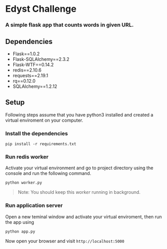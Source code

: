 # Edyst Challenge
### A simple flask app that counts words in given URL.

## Dependencies
 * Flask==1.0.2
 * Flask-SQLAlchemy==2.3.2
 * Flask-WTF==0.14.2
 * redis==2.10.6
 * requests==2.19.1
 * rq==0.12.0
 * SQLAlchemy==1.2.12
 
 ## Setup
 Following steps assume that you have python3 installed and created a virtual enviroment on your computer.
 
 ### Install the dependencies
 ``` pip install -r requirements.txt ```
 
 ### Run redis worker
 Activate your virtual environment and go to project directory using the console and run the following command.
  
  ``` python worker.py ```
  
 > Note: You should keep this *worker* running in background.
 
 
 ### Run application server
 Open a new teminal window and activate your virtual enviroment, then run the app using
 
 ``` python app.py ```
 
Now open your browser and visit ``` http://localhost:5000 ```
